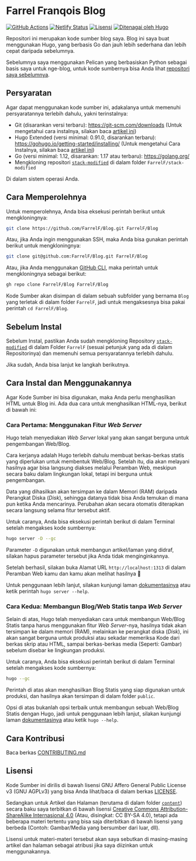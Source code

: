 # Farrel Franqois Blog
[![GitHub Actions](https://github.com/FarrelF/Blog/actions/workflows/build_and_deploy.yml/badge.svg)](https://github.com/FarrelF/Blog/actions/workflows/build_and_deploy.yml)
[![Netlify Status](https://api.netlify.com/api/v1/badges/edc59a5f-e63a-426c-ae65-cffe9153fa04/deploy-status)](https://app.netlify.com/sites/farrelf/deploys)
[![Lisensi](https://img.shields.io/github/license/FarrelF/Blog?label=Lisensi&style=flat-square)](LICENSE)
[![Ditenagai oleh Hugo](https://img.shields.io/badge/Hugo-ff4088?logo=hugo&style=flat-square&label=Ditenagai%20oleh)](https://gohugo.io)

Repositori ini merupakan kode sumber blog saya. Blog ini saya buat menggunakan Hugo, yang berbasis Go dan jauh lebih sederhana dan lebih cepat daripada sebelumnya.

Sebelumnya saya menggunakan Pelican yang berbasiskan Python sebagai basis saya untuk nge-blog, untuk kode sumbernya bisa Anda lihat [repositori saya sebelumnya](https://github.com/FarrelF/Blog-Old).

## Persyaratan
Agar dapat menggunakan kode sumber ini, adakalanya untuk memenuhi persyaratannya terlebih dahulu, yakni terinstalnya:

- Git (disarankan versi terbaru): https://git-scm.com/downloads (Untuk mengetahui cara instalnya, silakan baca [artikel ini](https://farrel.franqois.id/cara-install-git))
- Hugo Extended (versi minimal: 0.91.0, disarankan terbaru): https://gohugo.io/getting-started/installing/ (Untuk mengetahui Cara Instalnya, silakan baca [artikel ini](https://farrel.franqois.id/cara-install-hugo))
- Go (versi minimal: 1.12, disarankan: 1.17 atau terbaru): https://golang.org/
- Mengkloning repositori [`stack-modified`](https://github.com/FarrelF/stack-modified) di dalam folder `FarrelF/stack-modified`

Di dalam sistem operasi Anda.

## Cara Memperolehnya
Untuk memperolehnya, Anda bisa eksekusi perintah berikut untuk mengkloningnya:

```bash
git clone https://github.com/FarrelF/Blog.git FarrelF/Blog
```

Atau, jika Anda ingin menggunakan SSH, maka Anda bisa gunakan perintah berikut untuk mengkloningnya:

```bash
git clone git@github.com:FarrelF/Blog.git FarrelF/Blog
```

Atau, jika Anda menggunakan [GitHub CLI](https://cli.github.com), maka perintah untuk mengkloningnya sebagai berikut:

```bash
gh repo clone FarrelF/Blog FarrelF/Blog
```

Kode Sumber akan disimpan di dalam sebuah subfolder yang bernama `Blog` yang terletak di dalam folder `FarrelF`, jadi untuk mengaksesnya bisa pakai perintah `cd FarrelF/Blog`.

## Sebelum Instal
Sebelum Instal, pastikan Anda sudah mengkloning Repository [`stack-modified`](https://github.com/FarrelF/stack-modified) di dalam Folder `FarrelF` (sesuai petunjuk yang ada di dalam Repositorinya) dan memenuhi semua persyaratannya terlebih dahulu.

Jika sudah, Anda bisa lanjut ke langkah berikutnya.

## Cara Instal dan Menggunakannya
Agar Kode Sumber ini bisa digunakan, maka Anda perlu menghasilkan HTML untuk Blog ini. Ada dua cara untuk menghasilkan HTML-nya, berikut di bawah ini:

### Cara Pertama: Menggunakan Fitur _Web Server_
Hugo telah menyediakan _Web Server_ lokal yang akan sangat berguna untuk pengembangan Web/Blog.

Cara kerjanya adalah Hugo terlebih dahulu membuat berkas-berkas statis yang diperlukan untuk membentuk Web/Blog. Setelah itu, dia akan melayani hasilnya agar bisa langsung diakses melalui Peramban Web, meskipun secara baku dalam lingkungan lokal, tetapi ini berguna untuk pengembangan.

Data yang dihasilkan akan tersimpan ke dalam Memori (RAM) daripada Perangkat Diska (_Disk_), sehingga datanya tidak bisa Anda temukan di mana pun ketika Anda mencarinya. Perubahan akan secara otomatis diterapkan secara langsung selama fitur tersebut aktif.

Untuk caranya, Anda bisa eksekusi perintah berikut di dalam Terminal setelah mengakses kode sumbernya:

```bash
hugo server -D --gc
```

Parameter `-D` digunakan untuk membangun artikel/laman yang didraf, silakan hapus parameter tersebut jika Anda tidak menginginkannya.

Setelah berhasil, silakan buka Alamat URL `http://localhost:1313` di dalam Peramban Web kamu dan kamu akan melihat hasilnya 🙂

Untuk penggunaan lebih lanjut, silakan kunjungi laman [dokumentasinya](https://gohugo.io/commands/hugo_server/) atau ketik perintah `hugo server --help`.

### Cara Kedua: Membangun Blog/Web Statis tanpa _Web Server_
Selain di atas, Hugo telah menyediakan cara untuk membangun Web/Blog Statis tanpa harus menggunakan fitur _Web Server_-nya, hasilnya tidak akan tersimpan ke dalam memori (RAM), melainkan ke perangkat diska (_Disk_), ini akan sangat berguna untuk produksi atau sekadar memeriksa Kode dari berkas skrip atau HTML, sampai berkas-berkas media (Seperti: Gambar) sebelum disebar ke lingkungan produksi.

Untuk caranya, Anda bisa eksekusi perintah berikut di dalam Terminal setelah mengakses kode sumbernya:

```bash
hugo --gc
```

Perintah di atas akan menghasilkan Blog Statis yang siap digunakan untuk produksi, dan hasilnya akan tersimpan di dalam folder `public`.

Opsi di atas bukanlah opsi terbaik untuk membangun sebuah Web/Blog Statis dengan Hugo, jadi untuk penggunaan lebih lanjut, silakan kunjungi laman [dokumentasinya](https://gohugo.io/commands/hugo/) atau ketik `hugo --help`.

## Cara Kontribusi
Baca berkas [CONTRIBUTING.md](CONTRIBUTING.md)

## Lisensi
Kode Sumber ini dirilis di bawah lisensi GNU Affero General Public License v3 (GNU AGPLv3) yang bisa Anda lihat/baca di dalam berkas [LICENSE](LICENSE).

Sedangkan untuk Artikel dan Halaman (terutama di dalam folder [`content`](content)) secara baku saya terbitkan di bawah lisensi [Creative Commons Attribution-ShareAlike Internasional 4.0](https://creativecommons.org/licenses/by-sa/4.0/) (Atau, disingkat: CC BY-SA 4.0), tetapi ada beberapa materi tertentu yang bisa saja diterbitkan di bawah lisensi yang berbeda (Contoh: Gambar/Media yang bersumber dari luar, dll).

Lisensi untuk materi-materi tersebut akan saya sebutkan di masing-masing artikel dan halaman sebagai atribusi jika saya diizinkan untuk menggunakannya.
